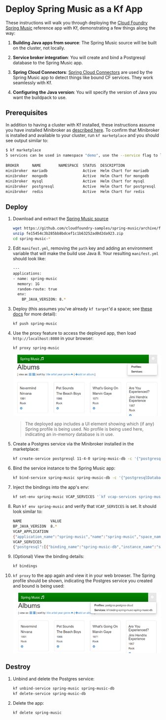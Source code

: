 # Deploy Spring Music as a Kf App

These instructions will walk you through deploying the [Cloud Foundry Spring Music][spring-music]
reference app with Kf, demonstrating a few things along the way:

1. **Building Java apps from source**: The Spring Music source will be built on
   the cluster, not locally.

1. **Service broker integration**: You will create and bind a Postgresql
   database to the Spring Music app.

1. **Spring Cloud Connectors**: [Spring Cloud Connectors][spring-cloud-connectors] are used by the Spring Music app to detect things like bound CF services. They work seamlessly with Kf.

1. **Configuring the Java version**: You will specify the version of Java you
   want the buildpack to use.

## Prerequisites
In addition to having a cluster with Kf installed, these instructions assume you have installed Minibroker as [described here][install-minibroker]. To confirm that Minibroker is installed and available to your cluster, run `kf marketplace` and you should see output similar to:

```sh
$ kf marketplace
5 services can be used in namespace "demo", use the --service flag to list the plans for a service

BROKER      NAME        NAMESPACE  STATUS  DESCRIPTION
minibroker  mariadb                Active  Helm Chart for mariadb
minibroker  mongodb                Active  Helm Chart for mongodb
minibroker  mysql                  Active  Helm Chart for mysql
minibroker  postgresql             Active  Helm Chart for postgresql
minibroker  redis                  Active  Helm Chart for redis
```

## Deploy

1. Download and extract the [Spring Music source][spring-music-source]

    ```sh
    wget https://github.com/cloudfoundry-samples/spring-music/archive/fe15454c3b285bb8bdcef1c1b63252ad0d2da923.zip
    unzip fe15454c3b285bb8bdcef1c1b63252ad0d2da923.zip
    cd spring-music-*
    ```

1. Edit `manifest.yml`, removing the `path` key and adding an environment
   variable that will make the build use Java 8. Your resulting `manifest.yml`
   should look like:

    ```sh
    ---
    applications:
    - name: spring-music
      memory: 1G
      random-route: true
      env:
        BP_JAVA_VERSION: 8.*
    ```

1. Deploy (this assumes you've already `kf target`'d a space; see [these
   docs][create-space] for more detail):

    ```sh
    kf push spring-music
    ```

1. Use the proxy feature to access the deployed app, then load `http://localhost:8080` in your browser:

    ```sh
    kf proxy spring-music
    ```

    ![Screenshot 1][ss1]

    > The deployed app includes a UI element showing which (if any) Spring profile is being used. No profile is being used here, indicating an in-memory database is in use.

1. Create a Postgres service via the Minibroker installed in the marketplace:

    ```sh
    kf create-service postgresql 11-4-0 spring-music-db -c '{"postgresqlDatabase":"smdb", "postgresDatabase":"smdb"}'
    ```

1. Bind the service instance to the Spring Music app:

    ```sh
    kf bind-service spring-music spring-music-db -c '{"postgresqlDatabase":"smdb", "postgresDatabase":"smdb"}'
    ```

1. Inject the bindings into the app's env:

    ```sh
    kf set-env spring-music VCAP_SERVICES '`kf vcap-services spring-music`'
    ```

1. Run `kf env spring-music` and verify that `VCAP_SERVICES` is set. It should
   look similar to:

    ```sh
    NAME             VALUE
    BP_JAVA_VERSION  8.*
    VCAP_APPLICATION
    {"application_name":"spring-music","name":"spring-music","space_name":"demo"}
    VCAP_SERVICES
    {"postgresql":[{"binding_name":"spring-music-db","instance_name":"spring-music-db","name":"kf-binding-spring-music-spring-music-db","label":"postgresql","tags":null,"plan":"11-4-0","credentials":{"Protocol":"postgresql","database":"smdb","host":"honorary-snail-postgresql.demo.svc.cluster.local","password":"***","port":"5432","postgresql-password":"***","uri":"postgresql://postgres:***@honorary-snail-postgresql.demo.svc.cluster.local:5432/smdb","username":"postgres"}}]}
    ```

1. (Optional) View the binding details:

    ```sh
    kf bindings
    ````

1. `kf proxy` to the app again and view it in your web browser. The Spring profile should be shown, indicating the Postgres service you created and bound is being used:

    ![Screenshot 2][ss2]

## Destroy

1. Unbind and delete the Postgres service:

    ```sh
    kf unbind-service spring-music spring-music-db
    kf delete-service spring-music-db
    ```

1. Delete the app:

    ```sh
    kf delete spring-music
    ```

[spring-music]: https://github.com/cloudfoundry-samples/spring-music
[spring-music-source]:
https://github.com/cloudfoundry-samples/spring-music/archive/fe15454c3b285bb8bdcef1c1b63252ad0d2da923.zip
[spring-cloud-connectors]: https://cloud.spring.io/spring-cloud-connectors/
[ss1]: sm1.png
[ss2]: sm2.png
[install-minibroker]: /docs/install.md#install-minibroker
[create-space]: /docs/install.md#create-and-target-a-space

